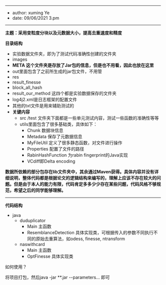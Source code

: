 ----

- author: xuming Ye
- date: 09/06/2021 3.pm

----



**主题：采用变粒度分块以及元数据大小，提高去重速度和精度**

**目录结构**

-  实验数据文件夹，即为了测试代码准确性创建的文件夹
  - images
  - **META 这个文件夹是存放了Jar包的信息，但是也不用看，因此也放在这里**
  - out里面包含了之前所生成的jar包文件，不用管
  - res
  - result_finesse
  - block_all_hash
  - result_our_method 这四个都是实验数据保存的文件夹
  - log4j2.xml是日志框架的配置文件
  - 其他的txt文件是用来辅助测试的
- **关键内容**
  - src /test 文件夹下面都是一些单元测试内容，测试一些函数的准确性等等
  - utils里面包含了很多基础类，具体如下：
    - Chunk 数据块信息
    - Metadata 保存了元数据信息
    - MyFileUtil 定义了很多静态函数，对文件进行操作
    - Properties 配置了文件的路径
    - RabinHashFunction 为rabin fingerprint的Java实现
    - VCdiff即Delta encoding

**数据所依赖的部分包存在lib文件夹中，其余通过Maven获得。具体内容并没有详细说明，整体代码都是根据论文的逻辑结构来编写的，理解上应该不存在较大的问题。但是由于本人的能力有限，代码肯定多多少少存在某些问题，代码风格不够规范，希望之后的同学能够理解。**

--------

**代码结构**

- java
  - duduplicator
    - Main 主函数
    - ResemblanceDetection 具体实现类，可根据传入的参数不同执行不同的原始去重算法，如odess, finesse, ntransform
  - naswithcard
    - Main 主函数
    - OptFinesse 具体实现类

如何使用？

将项目打包，然后java -jar **.jar  --parameters... 即可